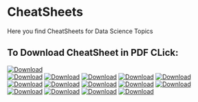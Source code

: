 # CheatSheets

Here you find CheatSheets for Data Science Topics
## To Download CheatSheet in PDF CLick: 

[![Download](https://img.shields.io/badge/Download-PythonBeginner-brightgreen.svg)](https://github.com/MaverickTK/CheatSheets/raw/master/Beginner%20Python%20CheatSheet.pdf)
<br>
[![Download](https://img.shields.io/badge/Download-Calculus-green.svg)](https://github.com/MaverickTK/CheatSheets/raw/master/Calculus%20cheatSheet.pdf)
[![Download](https://img.shields.io/badge/Download-Keras-yellowgreen.svg)](https://github.com/MaverickTK/CheatSheets/raw/master/Keras.pdf)
[![Download](https://img.shields.io/badge/Download-LinearAlgebra-yellow.svg)](https://github.com/MaverickTK/CheatSheets/raw/master/LinearAlgebra%20CheatSheet.pdf)
[![Download](https://img.shields.io/badge/Download-MatPlotLib-red.svg)](https://github.com/MaverickTK/CheatSheets/raw/master/Matplotlib.pdf)
[![Download](https://img.shields.io/badge/Download-NeuralNetCell-orange.svg)](https://github.com/MaverickTK/CheatSheets/raw/master/Neural%20Network%20Cells.pdf)
[![Download](https://img.shields.io/badge/Download-NeuralNetGraphs-blue.svg)](https://github.com/MaverickTK/CheatSheets/raw/master/Neural%20Network%20Graphs.pdf)
[![Download](https://img.shields.io/badge/Download-Numpy-lightgrey.svg)](https://github.com/MaverickTK/CheatSheets/raw/master/Numpy%20CheatSheet.pdf)
[![Download](https://img.shields.io/badge/Download-Pandas-success.svg)](https://github.com/MaverickTK/CheatSheets/raw/master/Pandas%20CheatSheet.pdf)
[![Download](https://img.shields.io/badge/Download-Probability-important.svg)](https://github.com/MaverickTK/CheatSheets/raw/master/Probability%20CheatSheet.pdf)
[![Download](https://img.shields.io/badge/Download-PythonBokeh-critical.svg)](https://github.com/MaverickTK/CheatSheets/raw/master/Python%20Bokeh%20CheatSheet.pdf)
[![Download](https://img.shields.io/badge/Download-PythonDataScience-informational.svg)](https://github.com/MaverickTK/CheatSheets/raw/master/PythonForDataScience%20CheatSheet.pdf)
[![Download](https://img.shields.io/badge/Download-Scikit-inactive.svg)](https://github.com/MaverickTK/CheatSheets/raw/master/Scikit%20CheatSheet.pdf)
[![Download](https://img.shields.io/badge/Download-Statistics-blueviolet.svg)](https://github.com/MaverickTK/CheatSheets/raw/master/Statistics%20CheatSheet.pdf)
[![Download](https://img.shields.io/badge/Download-Tensorflow-ff69b4.svg)](https://github.com/MaverickTK/CheatSheets/raw/master/Tensorflow.pdf)

